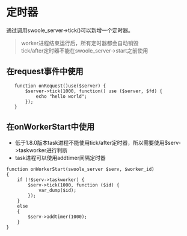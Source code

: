 # 定时器
通过调用swoole_server->tick()可以新增一个定时器。
> worker进程结束运行后，所有定时器都会自动销毁</br>
  tick/after定时器不能在swoole_server->start之前使用
  
## 在request事件中使用
```
   function onRequest()use($server) {
       $server->tick(1000, function() use ($server, $fd) {
           echo "hello world";
       });
   }
```
## 在onWorkerStart中使用
   
 - 低于1.8.0版本task进程不能使用tick/after定时器，所以需要使用$serv->taskworker进行判断
 - task进程可以使用addtimer间隔定时器
```
function onWorkerStart(swoole_server $serv, $worker_id)
{
    if (!$serv->taskworker) {
        $serv->tick(1000, function ($id) {
            var_dump($id);
        });
    }
    else
    {
        $serv->addtimer(1000);
    }
}
```
